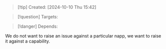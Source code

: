 
>[!tip] Created: [2024-10-10 Thu 15:42]

>[!question] Targets: 

>[!danger] Depends: 

We do not want to raise an issue against a particular napp, we want to raise it against a capability.

